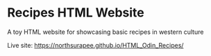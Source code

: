 # Recipes HTML Website
A toy HTML website for showcasing basic recipes in western culture

Live site: https://northsurapee.github.io/HTML_Odin_Recipes/

